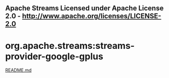 Apache Streams
Licensed under Apache License 2.0 - http://www.apache.org/licenses/LICENSE-2.0
--------------------------------------------------------------------------------

org.apache.streams:streams-provider-google-gplus
===========================================

[README.md](src/site/markdown/index.md "README")